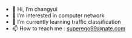 - 👋 Hi, I’m changyui
- 👀 I’m interested in computer network
- 🌱 I’m currently learning traffic classification
- 📫 How to reach me : superego99@nate.com 
